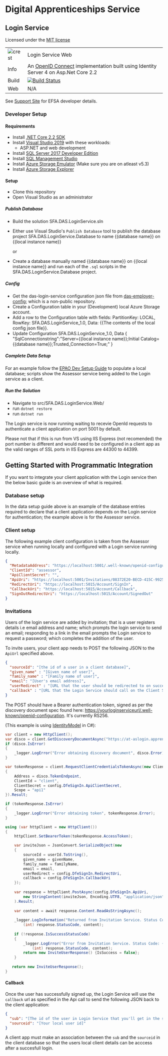 # Digital Apprenticeships Service

##  Login Service
Licensed under the [MIT license](https://github.com/SkillsFundingAgency/das-login-service/blob/master/LICENSE)

|               |               |
| ------------- | ------------- |
|![crest](https://assets.publishing.service.gov.uk/government/assets/crests/org_crest_27px-916806dcf065e7273830577de490d5c7c42f36ddec83e907efe62086785f24fb.png)|Login Service Web|
| Info | An [OpenID Connect](https://openid.net/connect/) implementation built using Identity Server 4 on Asp.Net Core 2.2 |
| Build | [![Build Status](https://sfa-gov-uk.visualstudio.com/Digital%20Apprenticeship%20Service/_apis/build/status/Endpoint%20Assessment%20Organisation/das-login-service?branchName=master)](https://sfa-gov-uk.visualstudio.com/Digital%20Apprenticeship%20Service/_build/latest?definitionId=1496&branchName=master) |
| Web  | N/A  |

See [Support Site](https://skillsfundingagency.atlassian.net/wiki/spaces/NDL/pages/1731559639/Login+Service+-+Developer+Overview) for EFSA developer details.

### Developer Setup

#### Requirements

- Install [.NET Core 2.2 SDK](https://www.microsoft.com/net/download)
- Install [Visual Studio 2019](https://www.visualstudio.com/downloads/) with these workloads:
    - ASP.NET and web development
- Install [SQL Server 2017 Developer Edition](https://go.microsoft.com/fwlink/?linkid=853016)
- Install [SQL Management Studio](https://docs.microsoft.com/en-us/sql/ssms/download-sql-server-management-studio-ssms)
- Install [Azure Storage Emulator](https://go.microsoft.com/fwlink/?linkid=717179&clcid=0x409) (Make sure you are on atleast v5.3)
- Install [Azure Storage Explorer](http://storageexplorer.com/) 

#### Setup

- Clone this repository
- Open Visual Studio as an administrator

##### Publish Database

- Build the solution SFA.DAS.LoginService.sln
- Either use Visual Studio's `Publish Database` tool to publish the database project SFA.DAS.LoginService.Database to name {{database name}} on {{local instance name}}

	or

- Create a database manually named {{database name}} on {{local instance name}} and run each of the `.sql` scripts in the SFA.DAS.LoginService.Database project.

##### Config

- Get the das-login-service configuration json file from [das-employer-config](https://github.com/SkillsFundingAgency/das-employer-config/blob/master/das-login-service/SFA.DAS.LoginService.json); which is a non-public repository.
- Create a Configuration table in your (Development) local Azure Storage account.
- Add a row to the Configuration table with fields: PartitionKey: LOCAL, RowKey: SFA.DAS.LoginService_1.0, Data: {{The contents of the local config json file}}.
- Update Configuration SFA.DAS.LoginService_1.0, Data { "SqlConnectionstring":"Server={{local instance name}};Initial Catalog={{database name}};Trusted_Connection=True;" }

##### Complete Data Setup

For an example follow the [EPAO Dev Setup Guide](https://skillsfundingagency.atlassian.net/wiki/spaces/NDL/pages/1731395918/EPAO+-+Data+Setup+Guide#Login-Service---Initial-Setup) to populate a local database; scripts show the Assessor service being added to the Login service as a client.

##### Run the Solution

- Navigate to src/SFA.DAS.LoginService.Web/
- run `dotnet restore`
- run `dotnet run`

The Login service is now running waiting to recevie OpenId requests to authenticate a client application on port 5001 by default.

Please not that if this is run from VS using IIS Express (not recomended) the port number is different and would need to be configured in a client app as the valid ranges of SSL ports in IIS Express are 44300 to 44399.

##  Getting Started with Programmatic Integration

If you want to integrate your client application with the Login service then the below basic guide is an overview of what is required.

### Database setup
In the data setup guide above is an example of the database entries required to declare that a client application depends on the Login service for authentication; the example above is for the Assessor service.

### Client setup
The following example client configuration is taken from the Assessor service when running locally and configured with a Login service running locally.

```json
{
  "MetadataAddress": "https://localhost:5001/.well-known/openid-configuration",
  "ClientId": "assessor",
  "ApiClientSecret": "",
  "ApiUri": "https://localhost:5001/Invitations/08372E20-BECD-415C-9925-4D33DDF67FAF",   <- This GUID needs to be the Id of the record in LoginService.Clients table
  "RedirectUri": "https://localhost:5015/Account/SignIn",
  "CallbackUri": "https://localhost:5015/Account/Callback",
  "SignOutRedirectUri": "https://localhost:5015/Account/SignedOut"
}
  ```

### Invitations

Users of the login service are added by invitation; that is a user registers details i.e email address and name; which prompts the login service to send an email; responding to a link in the email prompts the Login service to request a password; which completes the addition of the user. 

To invite users, your client app needs to POST the following JSON to the `ApiUrl` specified above.  

```json
{
  "sourceId": "[the id of a user in a client database]",
  "given_name" : "[Given name of user]",
  "family_name" : "[Family name of user]",
  "email": "[User's email address]",
  "userRedirect" : "[URL that the user should be redirected to on successful sign up]",
  "callback" : "[URL that the Login Service should call on the Client Service with the User's Id]"
}
```

The POST should have a Bearer authentication token, signed as per the discovery document spec found here: [https://yourloginserviceurl/.well-known/openid-configuration](https://yourloginserviceurl/.well-known/openid-configuration).  It's currently RS256. 

(This example is using [IdentityModel](https://www.nuget.org/packages/identitymodel/) in C#):

```c#
var client = new HttpClient();
var disco = client.GetDiscoveryDocumentAsync("https://at-aslogin.apprenticeships.education.gov.uk").Result;
if (disco.IsError)
{
    _logger.LogError("Error obtaining discovery document", disco.Error);
}

var tokenResponse = client.RequestClientCredentialsTokenAsync(new ClientCredentialsTokenRequest
{
    Address = disco.TokenEndpoint,
    ClientId = "client",
    ClientSecret = config.DfeSignIn.ApiClientSecret,
    Scope = "api1"
}).Result;

if (tokenResponse.IsError)
{
    _logger.LogError("Error obtaining token", tokenResponse.Error);
}

using (var httpClient = new HttpClient())
{
    httpClient.SetBearerToken(tokenResponse.AccessToken);

    var inviteJson = JsonConvert.SerializeObject(new
    {
        sourceId = userId.ToString(),
        given_name = givenName,
        family_name = familyName,
        email = email,
        userRedirect = config.DfeSignIn.RedirectUri,
        callback = config.DfeSignIn.CallbackUri
    });
    
    var response = httpClient.PostAsync(config.DfeSignIn.ApiUri,
        new StringContent(inviteJson, Encoding.UTF8, "application/json")
    ).Result;
    
    var content = await response.Content.ReadAsStringAsync();
    
    _logger.LogInformation("Returned from Invitation Service. Status Code: {0}. Message: {0}",
        (int) response.StatusCode, content);
    
    if (!response.IsSuccessStatusCode)
    {
        _logger.LogError("Error from Invitation Service. Status Code: {0}. Message: {0}",
            (int) response.StatusCode, content);
        return new InviteUserResponse() {IsSuccess = false};
    }
    
   return new InviteUserResponse();
}
```

#### Callback

Once the user has successfully signed up, the Login Service will use the `callback` url as specified in the Api call to send the following JSON back to the client application:

```json
{
  "sub": "[The id of the user in Login Service that you'll get in the sub claim on sign in]",
  "sourceid": "[Your local user id]"
}
```
A client app must make an association between the ``sub`` and the ``sourceid`` in the client database so that the users local client details can be acccess after a succesfull login.
